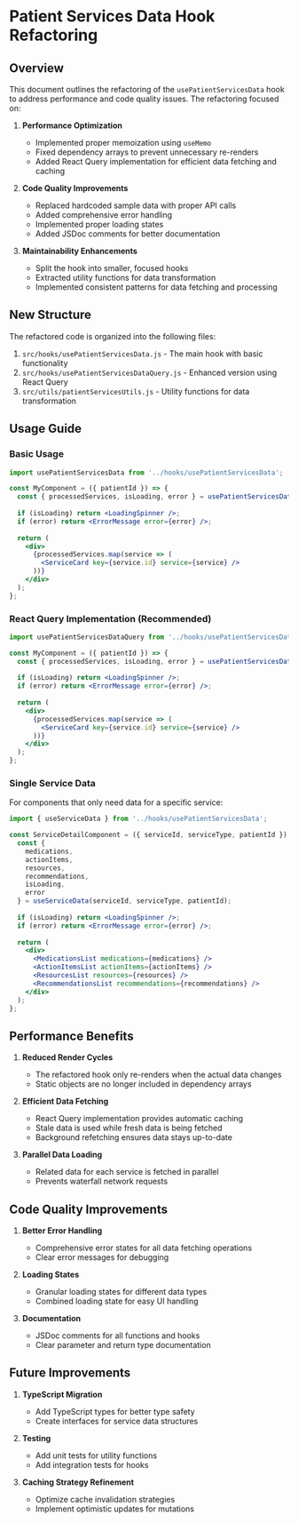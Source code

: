 # Patient Services Data Hook Refactoring

## Overview

This document outlines the refactoring of the `usePatientServicesData` hook to address performance and code quality issues. The refactoring focused on:

1. **Performance Optimization**
   - Implemented proper memoization using `useMemo`
   - Fixed dependency arrays to prevent unnecessary re-renders
   - Added React Query implementation for efficient data fetching and caching

2. **Code Quality Improvements**
   - Replaced hardcoded sample data with proper API calls
   - Added comprehensive error handling
   - Implemented proper loading states
   - Added JSDoc comments for better documentation

3. **Maintainability Enhancements**
   - Split the hook into smaller, focused hooks
   - Extracted utility functions for data transformation
   - Implemented consistent patterns for data fetching and processing

## New Structure

The refactored code is organized into the following files:

1. `src/hooks/usePatientServicesData.js` - The main hook with basic functionality
2. `src/hooks/usePatientServicesDataQuery.js` - Enhanced version using React Query
3. `src/utils/patientServicesUtils.js` - Utility functions for data transformation

## Usage Guide

### Basic Usage

```jsx
import usePatientServicesData from '../hooks/usePatientServicesData';

const MyComponent = ({ patientId }) => {
  const { processedServices, isLoading, error } = usePatientServicesData(patientId);
  
  if (isLoading) return <LoadingSpinner />;
  if (error) return <ErrorMessage error={error} />;
  
  return (
    <div>
      {processedServices.map(service => (
        <ServiceCard key={service.id} service={service} />
      ))}
    </div>
  );
};
```

### React Query Implementation (Recommended)

```jsx
import usePatientServicesDataQuery from '../hooks/usePatientServicesDataQuery';

const MyComponent = ({ patientId }) => {
  const { processedServices, isLoading, error } = usePatientServicesDataQuery(patientId);
  
  if (isLoading) return <LoadingSpinner />;
  if (error) return <ErrorMessage error={error} />;
  
  return (
    <div>
      {processedServices.map(service => (
        <ServiceCard key={service.id} service={service} />
      ))}
    </div>
  );
};
```

### Single Service Data

For components that only need data for a specific service:

```jsx
import { useServiceData } from '../hooks/usePatientServicesData';

const ServiceDetailComponent = ({ serviceId, serviceType, patientId }) => {
  const { 
    medications, 
    actionItems, 
    resources, 
    recommendations, 
    isLoading, 
    error 
  } = useServiceData(serviceId, serviceType, patientId);
  
  if (isLoading) return <LoadingSpinner />;
  if (error) return <ErrorMessage error={error} />;
  
  return (
    <div>
      <MedicationsList medications={medications} />
      <ActionItemsList actionItems={actionItems} />
      <ResourcesList resources={resources} />
      <RecommendationsList recommendations={recommendations} />
    </div>
  );
};
```

## Performance Benefits

1. **Reduced Render Cycles**
   - The refactored hook only re-renders when the actual data changes
   - Static objects are no longer included in dependency arrays

2. **Efficient Data Fetching**
   - React Query implementation provides automatic caching
   - Stale data is used while fresh data is being fetched
   - Background refetching ensures data stays up-to-date

3. **Parallel Data Loading**
   - Related data for each service is fetched in parallel
   - Prevents waterfall network requests

## Code Quality Improvements

1. **Better Error Handling**
   - Comprehensive error states for all data fetching operations
   - Clear error messages for debugging

2. **Loading States**
   - Granular loading states for different data types
   - Combined loading state for easy UI handling

3. **Documentation**
   - JSDoc comments for all functions and hooks
   - Clear parameter and return type documentation

## Future Improvements

1. **TypeScript Migration**
   - Add TypeScript types for better type safety
   - Create interfaces for service data structures

2. **Testing**
   - Add unit tests for utility functions
   - Add integration tests for hooks

3. **Caching Strategy Refinement**
   - Optimize cache invalidation strategies
   - Implement optimistic updates for mutations